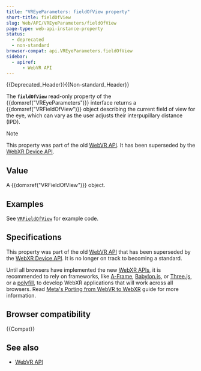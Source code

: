 ```yaml
---
title: "VREyeParameters: fieldOfView property"
short-title: fieldOfView
slug: Web/API/VREyeParameters/fieldOfView
page-type: web-api-instance-property
status:
  - deprecated
  - non-standard
browser-compat: api.VREyeParameters.fieldOfView
sidebar:
  - apiref:
      - WebVR API
---
```


{{Deprecated_Header}}{{Non-standard_Header}}

The **`fieldOfView`** read-only property of the {{domxref("VREyeParameters")}} interface returns a {{domxref("VRFieldOfView")}} object describing the current field of view for the eye, which can vary as the user adjusts their interpupillary distance (IPD).

> [!NOTE]
> This property was part of the old [WebVR API](https://immersive-web.github.io/webvr/spec/1.1/). It has been superseded by the [WebXR Device API](https://immersive-web.github.io/webxr/).

## Value

A {{domxref("VRFieldOfView")}} object.

## Examples

See [`VRFieldOfView`](/en-US/docs/Web/API/VRFieldOfView#examples) for example code.

## Specifications

This property was part of the old [WebVR API](https://immersive-web.github.io/webvr/spec/1.1/) that has been superseded by the [WebXR Device API](https://immersive-web.github.io/webxr/). It is no longer on track to becoming a standard.

Until all browsers have implemented the new [WebXR APIs](/en-US/docs/Web/API/WebXR_Device_API/Fundamentals), it is recommended to rely on frameworks, like [A-Frame](https://aframe.io/), [Babylon.js](https://www.babylonjs.com/), or [Three.js](https://threejs.org/), or a [polyfill](https://github.com/immersive-web/webxr-polyfill), to develop WebXR applications that will work across all browsers. Read [Meta's Porting from WebVR to WebXR](https://developers.meta.com/horizon/documentation/web/port-vr-xr/) guide for more information.

## Browser compatibility

{{Compat}}

## See also

- [WebVR API](/en-US/docs/Web/API/WebVR_API)
